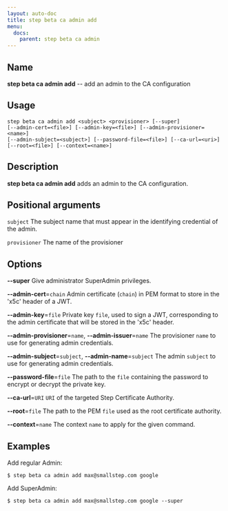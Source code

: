 ```yaml
---
layout: auto-doc
title: step beta ca admin add
menu:
  docs:
    parent: step beta ca admin
---
```


## Name
**step beta ca admin add** -- add an admin to the CA configuration

## Usage

```raw
step beta ca admin add <subject> <provisioner> [--super]
[--admin-cert=<file>] [--admin-key=<file>] [--admin-provisioner=<name>]
[--admin-subject=<subject>] [--password-file=<file>] [--ca-url=<uri>]
[--root=<file>] [--context=<name>]
```

## Description

**step beta ca admin add** adds an admin to the CA configuration.

## Positional arguments

`subject`
The subject name that must appear in the identifying credential of the admin.

`provisioner`
The name of the provisioner

## Options


**--super**
Give administrator SuperAdmin privileges.

**--admin-cert**=`chain`
Admin certificate (`chain`) in PEM format to store in the 'x5c' header of a JWT.

**--admin-key**=`file`
Private key `file`, used to sign a JWT, corresponding to the admin certificate that will
be stored in the 'x5c' header.

**--admin-provisioner**=`name`, **--admin-issuer**=`name`
The provisioner `name` to use for generating admin credentials.

**--admin-subject**=`subject`, **--admin-name**=`subject`
The admin `subject` to use for generating admin credentials.

**--password-file**=`file`
The path to the `file` containing the password to encrypt or decrypt the private key.

**--ca-url**=`URI`
`URI` of the targeted Step Certificate Authority.

**--root**=`file`
The path to the PEM `file` used as the root certificate authority.

**--context**=`name`
The context `name` to apply for the given command.

## Examples

Add regular Admin:
```shell
$ step beta ca admin add max@smallstep.com google
```

Add SuperAdmin:
```shell
$ step beta ca admin add max@smallstep.com google --super
```


